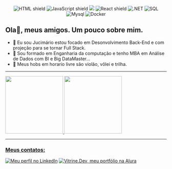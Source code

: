 <div align="center">
  <img src="https://img.shields.io/badge/HTML5-E34F26?style=for-the-badge&logo=html5&logoColor=white" alt="HTML shield">  
  <img src="https://img.shields.io/badge/JavaScript-F7DF1E?style=for-the-badge&logo=javascript&logoColor=black" alt="JavaScript shield">
  <img src="https://img.shields.io/badge/typescript-3178C6?style=for-the-badge&logo=typescript&logoColor=white">
  <img src="https://img.shields.io/badge/React-20232A?style=for-the-badge&logo=react&logoColor=61DAFB" alt="React shield"/>
  <img src="https://img.shields.io/badge/DotNet-051e34?style=for-the-badge&logo=dotnet&logoColor=white" alt=".NET" />
  <img src="https://img.shields.io/badge/SQL-404D59?style=for-the-badge&logo=sqlite&logoColor=white" alt="SQL" />
  <img src="https://img.shields.io/badge/Mysql-07405E?style=for-the-badge&logo=mysql&logoColor=%2361DAFB" alt="Mysql" />
  <img src="https://img.shields.io/badge/Docker-06805A?style=for-the-badge&logo=docker&logoColor=FFCA28" alt="Docker" />  
</div>

## Ola👋, meus amigos. Um pouco sobre mim.

- 🌱 Eu sou Jucimário estou focado em Desonvolvimento Back-End e com projeção para se tornar Full Stack.
- 🔭 Sou formado em Enganharia da computação e tenho MBA em Análise de Dados com BI e Big DataMaster...
- 💬 Meus hobs em horario livre são violão, vôlei e trilha.

---

<div>
<a href="https://github.com/jucimario">
<img height="180em" src="https://github-readme-stats.vercel.app/api?username=jucimario&show_icons=true&theme=dracula&include_all_commits=true&count_private=true"/>
<img height="180em" src="https://github-readme-stats.vercel.app/api/top-langs/?username=jucimario&layout=compact&langs_count=7&theme=dracula"/>
</div>

---

### Meus contatos:
<div>
  <a href="https://www.linkedin.com/in/jucimario/" target="_blank"><img src="https://img.shields.io/badge/-LinkedIn-%230077B5?style=for-the-badge&logo=linkedin&logoColor=white" alt="Meu perfil no LinkedIn"></a>
  <a href="https://cursos.alura.com.br/vitrinedev/jucimarioo" target="_blank"><img src="https://img.shields.io/badge/vitrine.dev-07283F?style=for-the-badge" alt="Vitrine.Dev, meu portfólio na Alura"></a>
</div>


<!--

![Snake animation](https://github.com/jucimario/jucimario/blob/output/github-contribution-grid-snake.svg)

**Jucimario/Jucimario** is a ✨ _special_ ✨ repository because its `README.md` (this file) appears on your GitHub profile.
Here are some ideas to get you started:

- 🤔 I’m looking for help with ...
- 📫 How to reach me: ...
- 😄 Pronouns: ...
- ⚡ Fun fact: ...
-->
